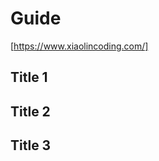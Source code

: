 # Guide

[https://www.xiaolincoding.com/]

[地方胜多负少]: https://www.xiaolincoding.com/

## Title 1

## Title 2

## Title 3
